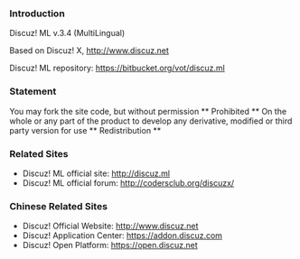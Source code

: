 ### **Introduction**

Discuz! ML v.3.4 (MultiLingual)

Based on Discuz! X, http://www.discuz.net

Discuz! ML repository: https://bitbucket.org/vot/discuz.ml

### **Statement**
You may fork the site code, but without permission ** Prohibited ** On the whole or any part of the product to develop any derivative, modified or third party version for use ** Redistribution **

### **Related Sites**
 
- Discuz! ML official site: http://discuz.ml
- Discuz! ML official forum: http://codersclub.org/discuzx/

### **Chinese Related Sites**

- Discuz! Official Website: http://www.discuz.net
- Discuz! Application Center: https://addon.discuz.com
- Discuz! Open Platform: https://open.discuz.net
